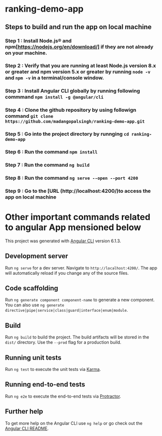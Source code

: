 # ranking-demo-app

## Steps to build and run the app on local machine

### Step 1 : Install Node.js® and npm[https://nodejs.org/en/download/] if they are not already on your machine.
### Step 2 : Verify that you are running at least Node.js version 8.x or greater and npm version 5.x or greater by running `node -v` and `npm -v` in a terminal/console window.
### Step 3 : Install Angular CLI globally by running following commmand `npm install -g @angular/cli`
### Step 4 : Clone the github repository by using followign command `git clone https://github.com/madangopalsingh/ranking-demo-app.git`
### Step 5 : Go into the project directory by runnging `cd ranking-demo-app`
### Step 6 : Run the command `npm install`
### Step 7 : Run the command `ng build`
### Step 8 : Run the command `ng serve --open --port 4200`
### Step 9 : Go to the [URL (http://localhost:4200/)to access the app on local machine

# Other important commands related to angular App mensioned below

This project was generated with [Angular CLI](https://github.com/angular/angular-cli) version 6.1.3.

## Development server

Run `ng serve` for a dev server. Navigate to `http://localhost:4200/`. The app will automatically reload if you change any of the source files.

## Code scaffolding

Run `ng generate component component-name` to generate a new component. You can also use `ng generate directive|pipe|service|class|guard|interface|enum|module`.

## Build

Run `ng build` to build the project. The build artifacts will be stored in the `dist/` directory. Use the `--prod` flag for a production build.

## Running unit tests

Run `ng test` to execute the unit tests via [Karma](https://karma-runner.github.io).

## Running end-to-end tests

Run `ng e2e` to execute the end-to-end tests via [Protractor](http://www.protractortest.org/).

## Further help

To get more help on the Angular CLI use `ng help` or go check out the [Angular CLI README](https://github.com/angular/angular-cli/blob/master/README.md).
